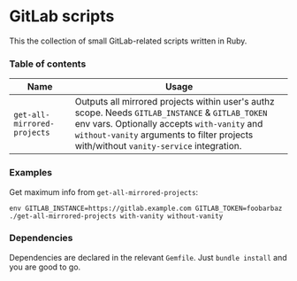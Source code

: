 # GitLab scripts

This the collection of small GitLab-related scripts written in Ruby.

### Table of contents

| Name | Usage |
| ---- | ----- |
| `get-all-mirrored-projects` | Outputs all mirrored projects within user's authz scope. Needs `GITLAB_INSTANCE` & `GITLAB_TOKEN` env vars. Optionally accepts `with-vanity` and `without-vanity` arguments to filter projects with/without `vanity-service` integration.

### Examples

Get maximum info from `get-all-mirrored-projects`:
```
env GITLAB_INSTANCE=https://gitlab.example.com GITLAB_TOKEN=foobarbaz ./get-all-mirrored-projects with-vanity without-vanity
```

### Dependencies

Dependencies are declared in the relevant `Gemfile`. Just `bundle install` and you are good to go.
